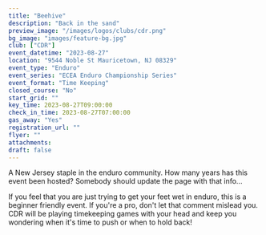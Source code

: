 ```yaml
---
title: "Beehive"
description: "Back in the sand"
preview_image: "/images/logos/clubs/cdr.png"
bg_image: "images/feature-bg.jpg"
club: ["CDR"]
event_datetime: "2023-08-27"
location: "9544 Noble St Mauricetown, NJ 08329"
event_type: "Enduro"
event_series: "ECEA Enduro Championship Series"
event_format: "Time Keeping"
closed_course: "No"
start_grid: ""
key_time: 2023-08-27T09:00:00
check_in_time: 2023-08-27T07:00:00
gas_away: "Yes"
registration_url: ""
flyer: ""
attachments:
draft: false
---
```


A New Jersey staple in the enduro community. How many years has this event been hosted? Somebody should update the page with that info... 

If you feel that you are just trying to get your feet wet in enduro, this is a beginner friendly event. If you're a pro, don't let that comment mislead you. CDR will be playing timekeeping games with your head and keep you wondering when it's time to push or when to hold back!